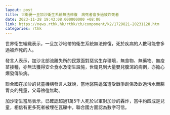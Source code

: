 ```yaml
---
layout: post
title: 世衛憂一旦加沙衛生系統無法修復　病死者會多過被炸死者
date: 2023-11-28 19:43:08.000000000 +08:00
link: https://news.rthk.hk/rthk/ch/component/k2/1729821-20231128.htm
categories: rthk
---
```


世界衛生組織表示，一旦加沙地帶的衛生系統無法修復，死於疾病的人數可能會多過被炸死的人。

發言人表示，加沙北部流離失所的民眾面對惡劣生存環境，無食物、無藥物、無疫苗接種，亦無法獲得安全食水及衛生設施，世衛見到大量嬰兒腹瀉的病例，亦擔心爆發傳染病。

聯合國在加沙的兒童機構發言人就說，當地醫院逼滿遭受戰爭創傷及飲過污水而腸胃炎的兒童，父母徬徨無助。

加沙衛生當局表示，已確認超過1萬5千人死於以軍對加沙的轟炸，當中約四成是兒童，相信有更多死者被埋在瓦礫中，聯合國方面認為數字可信。
